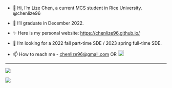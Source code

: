 - 👋 Hi, I’m Lize Chen, a current MCS student in Rice University. @chenlize96

- 🌱 I’ll graduate in December 2022.

- ✨ Here is my personal website: https://chenlize96.github.io/

- 👀 I’m looking for a 2022 fall part-time SDE / 2023 spring full-time SDE.

- 📫 How to reach me - chenlize96@gmail.com OR <a href="https://www.linkedin.com/in/chenlize96/"><img src="https://img.shields.io/badge/linkedin-006CAC.svg?&style=plastic&logo=linkedin&logoColor=white" height="18px" alt="LinkedIn"> </a>


<!---
chenlize96/chenlize96 is a ✨ special ✨ repository because its `README.md` (this file) appears on your GitHub profile.
You can click the Preview link to take a look at your changes.
--->

---
<img align="top" src="https://github-readme-stats.vercel.app/api?username=chenlize96&show_icons=truehide_title=false" />

![](https://visitor-badge.glitch.me/badge?page_id=chenlize96)

